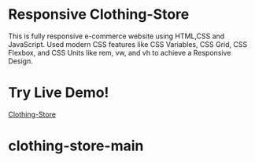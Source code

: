 # Responsive Clothing-Store

This is fully responsive e-commerce website using HTML,CSS and JavaScript. Used modern CSS features like CSS Variables, CSS Grid, CSS Flexbox, and CSS Units like rem, vw, and vh to achieve a Responsive Design.

# Try Live Demo!

[Clothing-Store](https://clothing-store-html-css.netlify.app/)
# clothing-store-main
